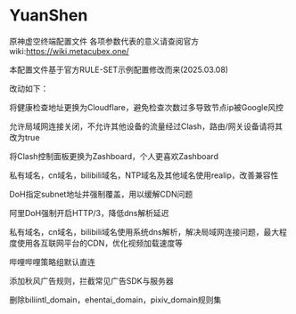 # YuanShen
原神虚空终端配置文件
各项参数代表的意义请查阅官方wiki:https://wiki.metacubex.one/

本配置文件基于官方RULE-SET示例配置修改而来(2025.03.08)

改动如下：

将健康检查地址更换为Cloudflare，避免检查次数过多导致节点ip被Google风控

允许局域网连接关闭，不允许其他设备的流量经过Clash，路由/网关设备请将其改为true

将Clash控制面板更换为Zashboard，个人更喜欢Zashboard

私有域名，cn域名，bilibili域名，NTP域名及其他域名使用realip，改善兼容性

DoH指定subnet地址并强制覆盖，用以缓解CDN问题

阿里DoH强制开启HTTP/3，降低dns解析延迟

私有域名，cn域名，bilibili域名使用系统dns解析，解决局域网连接问题，最大程度使用各互联网平台的CDN，优化视频加载速度等

哔哩哔哩策略组默认直连

添加秋风广告规则，拦截常见广告SDK与服务器

删除biliintl_domain，ehentai_domain，pixiv_domain规则集
